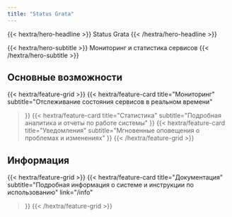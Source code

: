 ```yaml
---
title: "Status Grata"
---
```


{{< hextra/hero-headline >}}
  Status Grata
{{< /hextra/hero-headline >}}

{{< hextra/hero-subtitle >}}
  Мониторинг и статистика сервисов
{{< /hextra/hero-subtitle >}}

## Основные возможности

{{< hextra/feature-grid >}}
  {{< hextra/feature-card
    title="Мониторинг"
    subtitle="Отслеживание состояния сервисов в реальном времени"
  >}}
  {{< hextra/feature-card
    title="Статистика"
    subtitle="Подробная аналитика и отчеты по работе системы"
  >}}
  {{< hextra/feature-card
    title="Уведомления"
    subtitle="Мгновенные оповещения о проблемах и изменениях"
  >}}
{{< /hextra/feature-grid >}}

## Информация

{{< hextra/feature-grid >}}
  {{< hextra/feature-card
    title="Документация"
    subtitle="Подробная информация о системе и инструкции по использованию"
    link="/info"
  >}}
{{< /hextra/feature-grid >}}
